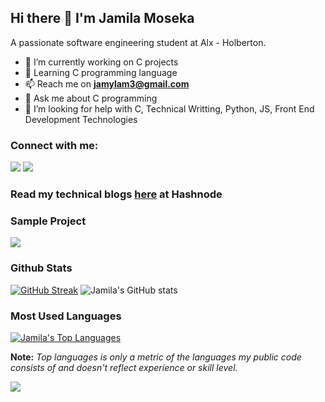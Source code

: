 
## Hi there 👋 I'm Jamila Moseka

A passionate software engineering student at Alx - Holberton.

- 🔭 I’m currently working on C projects
- 🌱 Learning C programming language
- 📫 Reach me on **jamylam3@gmail.com**
- 💬 Ask me about C programming
- 🤔 I’m looking for help with C, Technical Writting, Python, JS, Front End Development Technologies

### Connect with me:
<p align="left">

<a href = "https://www.linkedin.com/in/jamila-moseka-2295861a4/"><img src="https://img.icons8.com/fluent/48/000000/linkedin.png"/></a>
<a href = "https://twitter.com/milamoseka"><img src="https://img.icons8.com/fluent/48/000000/twitter.png"/></a>

</p>

 ### Read my technical blogs <a href="https://hashnode.com/@Mila/">here</a> at Hashnode

### Sample Project

<img src="https://i.postimg.cc/ZRtwmnvp/20210928-223854.gif">



 ### Github Stats

[![GitHub Streak](https://github-readme-streak-stats.herokuapp.com/?user=jmoseka&theme=nightowl)](https://git.io/streak-stats)
               ![Jamila's GitHub stats](https://github-readme-stats.vercel.app/api?username=jmoseka&theme=nightowl&show_icons=true)
 
 
  ### Most Used Languages
  
  <a href="https://github.com/SubhamRaoniar28/github-readme-stats"><img alt="Jamila's Top Languages" src="https://github-readme-stats.vercel.app/api/top-langs/?username=jmoseka&langs_count=8&count_private=true&layout=compact&theme=react&hide_border=true&bg_color=0D1117" /></a>
  <br/>
  
  <p>
<b>Note:</b> <i>Top languages is only a metric of the languages my public code consists of and doesn't reflect experience or skill level.</i>
 <br/>
 </p>
 
 <a href="https://github.com/Meghna-DAS/github-profile-views-counter">
    <img src="https://komarev.com/ghpvc/?username=jmoseka">
</a>
<!--
**jmoseka/jmoseka** is a ✨ _special_ ✨ repository because its `README.md` (this file) appears on your GitHub profile.

Here are some ideas to get you started:

- 🔭 I’m currently working on C projects
- 🌱 I’m currently learning C programming language
- 👯 I’m looking to collaborate on C programming, CSS and html
- 🤔 I’m looking for help with C programming language, Python, Front End Development Technologies
- 💬 Ask me about C programming
- 📫 How to reach me: ...
- 😄 Pronouns: ...
- ⚡ Fun fact: ...
-->
